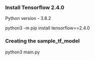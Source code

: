 ### Install Tensorflow 2.4.0

Python version - 3.8.2

python3 -m pip install tensorflow==2.4.0

### Creating the sample_tf_model
python3 main.py